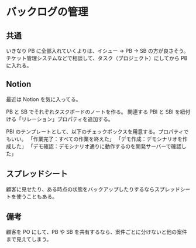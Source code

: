 # バックログの管理

## 共通

いきなり PB に全部入れていくよりは、イシュー → PB → SB の方が良さそう。
チケット管理システムなどで相談して、タスク（プロジェクト）にしてから PB に入れる。

## Notion

最近は Notion を気に入ってる。

PB と SB でそれぞれタスクボードのノートを作る。
関連する PBI と SBI を紐付ける「リレーション」プロパティを追加する。

PBI のテンプレートとして、以下のチェックボックスを用意する。プロパティでもいい。
「作業完了：すべての作業を終えた」
「デモ作成：デモシナリオを作成した」
「デモ確認：デモシナリオ通りに動作するのを開発サーバーで確認した」

## スプレッドシート

顧客に見せたり、ある時点の状態をバックアップしたりするならスプレッドシートを使うこともある。

## 備考

顧客を PO にして、PB や SB を共有するなら、案件ごとに分けないと他の案件まで見えてしまう。
